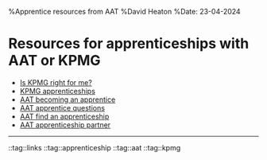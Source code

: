 %Apprentice resources from AAT
%David Heaton
%Date: 23-04-2024

# Resources for apprenticeships with AAT or KPMG

- [Is KPMG right for me?](https://www.kpmgcareers.co.uk/graduate/applyipg-to-kpmg/is-kpmg-right-for-me/)
- [KPMG apprenticeships](https://www.kpmgcareers.co.uk/apprentice/)
- [AAT becoming an apprentice](https://www.aat.org.uk/apprenticeships/becoming)
- [AAT apprentice questions](https://www.aatcomment.org.uk/audience/students/apprentices/apprenticeships-your-questions-answered/)
- [AAT find an apprenticeship](https://www.aat.org.uk/apprenticeships/becoming/find-an-apprenticeship)
- [AAT apprenticeship partner](https://www.getmyfirstjob.co.uk/Partner/AAT.aspx?page4809=1&size4809=12)

---

::tag::links ::tag::apprenticeship ::tag::aat ::tag::kpmg

